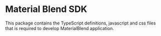 # Material Blend SDK

This package contains the TypeScript definitions, javascript and css files that is
required to develop MaterialBlend application.